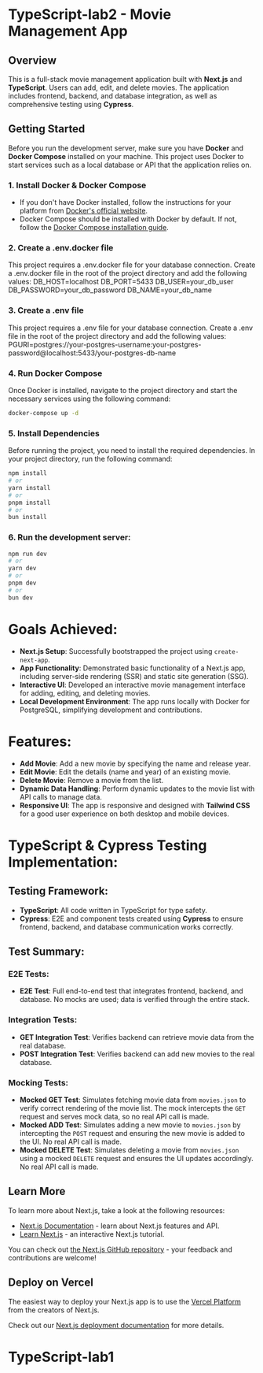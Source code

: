 # TypeScript-lab2 - Movie Management App

## Overview
This is a full-stack movie management application built with **Next.js** and **TypeScript**. Users can add, edit, and delete movies. The application includes frontend, backend, and database integration, as well as comprehensive testing using **Cypress**.

## Getting Started
Before you run the development server, make sure you have **Docker** and **Docker Compose** installed on your machine. This project uses Docker to start services such as a local database or API that the application relies on.

### 1. Install Docker & Docker Compose
- If you don't have Docker installed, follow the instructions for your platform from [Docker's official website](https://www.docker.com/get-started).
- Docker Compose should be installed with Docker by default. If not, follow the [Docker Compose installation guide](https://docs.docker.com/compose/install/).

### 2. Create a .env.docker file
This project requires a .env.docker file for your database connection.
Create a .env.docker file in the root of the project directory and add the following values:
DB_HOST=localhost
DB_PORT=5433
DB_USER=your_db_user
DB_PASSWORD=your_db_password
DB_NAME=your_db_name

### 3. Create a .env file
This project requires a .env file for your database connection.
Create a .env file in the root of the project directory and add the following values:
PGURI=postgres://your-postgres-username:your-postgres-password@localhost:5433/your-postgres-db-name


### 4. Run Docker Compose
Once Docker is installed, navigate to the project directory and start the necessary services using the following command:

```bash
docker-compose up -d
```

### 5. Install Dependencies
Before running the project, you need to install the required dependencies. In your project directory, run the following command:

```bash
npm install
# or
yarn install
# or
pnpm install
# or
bun install
```

### 6. Run the development server:
```bash
npm run dev
# or
yarn dev
# or
pnpm dev
# or
bun dev
```

# Goals Achieved:
- **Next.js Setup**: Successfully bootstrapped the project using `create-next-app`.
- **App Functionality**: Demonstrated basic functionality of a Next.js app, including server-side rendering (SSR) and static site generation (SSG).
- **Interactive UI**: Developed an interactive movie management interface for adding, editing, and deleting movies.
- **Local Development Environment**: The app runs locally with Docker for PostgreSQL, simplifying development and contributions.

# Features:
- **Add Movie**: Add a new movie by specifying the name and release year.
- **Edit Movie**: Edit the details (name and year) of an existing movie.
- **Delete Movie**: Remove a movie from the list.
- **Dynamic Data Handling**: Perform dynamic updates to the movie list with API calls to manage data.
- **Responsive UI**: The app is responsive and designed with **Tailwind CSS** for a good user experience on both desktop and mobile devices.

# TypeScript & Cypress Testing Implementation:

## Testing Framework:
- **TypeScript**: All code written in TypeScript for type safety.
- **Cypress**: E2E and component tests created using **Cypress** to ensure frontend, backend, and database communication works correctly.

## Test Summary:
### E2E Tests:
- **E2E Test**: Full end-to-end test that integrates frontend, backend, and database. No mocks are used; data is verified through the entire stack.

### Integration Tests:
- **GET Integration Test**: Verifies backend can retrieve movie data from the real database.
- **POST Integration Test**: Verifies backend can add new movies to the real database.

### Mocking Tests:
- **Mocked GET Test**: Simulates fetching movie data from `movies.json` to verify correct rendering of the movie list. The mock intercepts the `GET` request and serves mock data, so no real API call is made.
- **Mocked ADD Test**: Simulates adding a new movie to `movies.json` by intercepting the `POST` request and ensuring the new movie is added to the UI. No real API call is made.
- **Mocked DELETE Test**: Simulates deleting a movie from `movies.json` using a mocked `DELETE` request and ensures the UI updates accordingly. No real API call is made.


## Learn More
To learn more about Next.js, take a look at the following resources:

- [Next.js Documentation](https://nextjs.org/docs) - learn about Next.js features and API.
- [Learn Next.js](https://nextjs.org/learn) - an interactive Next.js tutorial.

You can check out [the Next.js GitHub repository](https://github.com/vercel/next.js) - your feedback and contributions are welcome!

## Deploy on Vercel
The easiest way to deploy your Next.js app is to use the [Vercel Platform](https://vercel.com/new?utm_medium=default-template&filter=next.js&utm_source=create-next-app&utm_campaign=create-next-app-readme) from the creators of Next.js.

Check out our [Next.js deployment documentation](https://nextjs.org/docs/app/building-your-application/deploying) for more details.
# TypeScript-lab1
